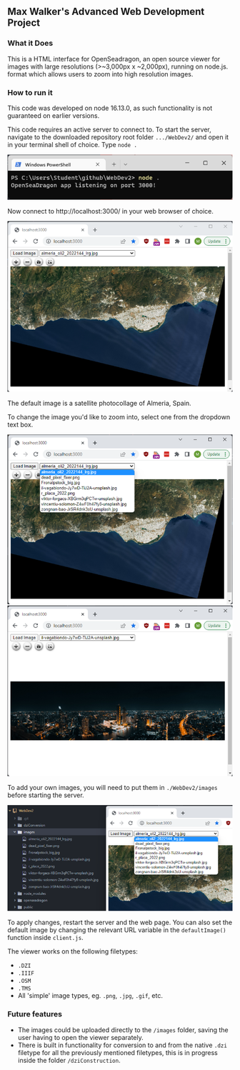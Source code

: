 ## Max Walker's Advanced Web Development Project
### What it Does

This is a HTML interface for OpenSeadragon, an open source viewer for images with large resolutions (>~3,000px x ~2,000px), running on node.js. format which allows users to zoom into high resolution images.

### How to run it

This code was developed on node 16.13.0, as such functionality is not guaranteed on earlier versions.

This code requires an active server to connect to. To start the server, navigate to the downloaded repository root folder `.../WebDev2/` and open it in your terminal shell of choice. Type `node .` 

![Alt text](./readmescreenshots/000a_serverStartup.png "Server initialisation")

Now connect to http://localhost:3000/ in your web browser of choice. 

![Alt text](./readmescreenshots/001almeria.png "The landing page")

The default image is a satellite photocollage of Almeria, Spain. 

To change the image you'd like to zoom into, select one from the dropdown text box.


![Alt text](./readmescreenshots/002dropdown.png "The selection of images")
![Alt text](./readmescreenshots/004changedFile.png "A different file")

To add your own images, you will need to put them in `./WebDev2/images` before starting the server. 

![Alt text](./readmescreenshots/003files.png "These are the files represented inside the select element")

To apply changes, restart the server and the web page. You can also set the default image by changing the relevant URL variable in the `defaultImage()` function inside `client.js`.

The viewer works on the following filetypes: 
 - `.DZI`
 - `.IIIF`
 - `.OSM`
 - `.TMS`
 - All 'simple' image types, eg. `.png`, `.jpg`, `.gif`, etc.

### Future features
 - The images could be uploaded directly to the `/images` folder, saving the user having to open the viewer separately.
 - There is built in functionality for conversion to and from the native `.dzi` filetype for all the previously mentioned filetypes, this is in progress inside the folder `/dziConstruction`.